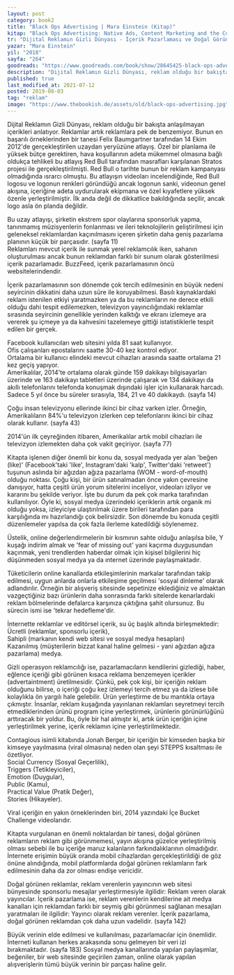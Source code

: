 ```yaml
---
layout: post  
category: book2  
title: "Black Ops Advertising | Mara Einstein (Kitap)"  
kitap: "Black Ops Advertising: Native Ads, Content Marketing and the Covert World of the Digital Sell"  
tr: "Dijital Reklamın Gizli Dünyası - İçerik Pazarlaması ve Doğal Görünen Reklamlar"  
yazar: "Mara Einstein"  
yil: "2018"  
sayfa: "264"  
goodreads: "https://www.goodreads.com/book/show/28645425-black-ops-advertising"
description: "Dijital Reklamın Gizli Dünyası, reklam olduğu bir bakışta anlaşılmayan içerikleri anlatıyor."
published: true
last_modified_at: 2021-07-12
posted: 2019-08-03
tag: "reklam"
image: "https://www.thebookish.de/assets/old/black-ops-advertising.jpg"
---
```


Dijital Reklamın Gizli Dünyası, reklam olduğu bir bakışta anlaşılmayan içerikleri anlatıyor. Reklamlar artık reklamlara pek de benzemiyor. Bunun en başarılı örneklerinden bir tanesi Felix Baumgartner tarafından 14 Ekim 2012'de gerçekleştirilen uzaydan yeryüzüne atlayış. Özel bir planlama ile yüksek bütçe gerektiren, hava koşullarının adeta mükemmel olmasına bağlı oldukça tehlikeli bu atlayış Red Bull tarafından masrafları karşılanan Stratos projesi ile gerçekleştirilmişti. Red Bull o tarihte bunun bir reklam kampanyası olmadığında ısrarcı olmuştu. Bu atlayışın videoları incelendiğinde, Red Bull logosu ve logonun renkleri göründüğü ancak logonun sanki, videonun genel akışına, içeriğine adeta uydurularak ekipmana ve özel kıyafetlere yüksek özenle yerleştirilmiştir. İlk anda değil de dikkatlice bakıldığında seçilir, ancak logo asla ön planda değildir.  
  
Bu uzay atlayışı, şirketin ekstrem spor olaylarına sponsorluk yapma, tanınmamış müzisyenlerin fonlanması ve ileri teknolojilerin geliştirilmesi için geleneksel reklamlardan kaçınılmasını içeren şirketin daha geniş pazarlama planının küçük bir parçasıdır. (sayfa 11)  
Reklamları mevcut içerik ile sunmak yerel reklamcılık iken, sahanın oluşturulması ancak bunun reklamdan farklı bir sunum olarak gösterilmesi içerik pazarlamadır. BuzzFeed, içerik pazarlamasının öncü websitelerindendir.  
 
İçerik pazarlamasının son dönemde çok tercih edilmesinin en büyük nedeni seyircinin dikkatini daha uzun süre ile koruyabilmesi. Basılı kaynaklardaki reklam istenilen etkiyi yaratmazken ya da bu reklamların ne derece etkili olduğu dahi tespit edilemezken, televizyon yayıncılığındaki reklamlar sırasında seyircinin genellikle yerinden kalktığı ve ekranı izlemeye ara vererek şu içmeye ya da kahvesini tazelemeye gittiği istatistiklerle tespit edilen bir gerçek.  
  
Facebook kullanıcıları web sitesini yılda 81 saat kullanıyor.  
Ofis çalışanları epostalarını saatte 30-40 kez kontrol ediyor.  
Ortalama bir kullanıcı elindeki mevcut cihazları arasında saatte ortalama 21 kez geçiş yapıyor.  
Amerikalılar, 2014'te ortalama olarak günde 159 dakikayı bilgisayarları üzerinde ve 163 dakikayı tabletleri üzerinde çalışarak ve 134 dakikayı da akıllı telefonlarını telefonda konuşmak dışındaki işler için kullanarak harcadı. Sadece 5 yıl önce bu süreler sırasıyla, 184, 21 ve 40 dakikaydı. (sayfa 14)

Çoğu insan televizyonu ellerinde ikinci bir cihaz varken izler. Örneğin, Amerikalıların 84%'u televizyon izlerken cep telefonlarını ikinci bir cihaz olarak kullanır. (sayfa 43)  
  
2014'ün ilk çeyreğinden itibaren, Amerikalılar artık mobil cihazları ile televizyon izlemekten daha çok vakit geçiriyor. (sayfa 77)  
  
Kitapta işlenen diğer önemli bir konu da, sosyal medyada yer alan 'beğen (like)' (Facebook'taki 'like', Instagram'daki 'kalp', Twitter'daki 'retweet') tuşunun aslında bir ağızdan ağıza pazarlama (WOM - word-of-mouth) olduğu noktası. Çoğu kişi, bir ürün satınalmadan önce yakın çevresine danışıyor, hatta çeşitli ürün yorum sitelerini inceliyor, videoları izliyor ve kararını bu şekilde veriyor. İşte bu durum da pek çok marka tarafından kullanılıyor. Öyle ki, sosyal medya üzerindeki içeriklerin artık organik mi olduğu yoksa, izleyiciye ulaştırılmak üzere birileri tarafından para karşılığında mı hazırlandığı çok belirsizdir. Son dönemde bu konuda çeşitli düzenlemeler yapılsa da çok fazla ilerleme katedildiği söylenemez.  
  
Üstelik, online değerlendirmelerin bir kısmının sahte olduğu anlaşılsa bile, Y kuşağı indirim almak ve 'fear of missing out' yani kaçırma duygusundan kaçınmak, yeni trendlerden haberdar olmak için kişisel bilgilerini hiç düşünmeden sosyal medya ya da ınternet üzerinde paylaşmaktadır.  
  
Tüketicilerin online kanallarda etkileşimlerinin markalar tarafından takip edilmesi, uygun anlarda onlarla etkileşime geçilmesi 'sosyal dinleme' olarak adlandırılır. Örneğin bir alışveriş sitesinde sepetinize eklediğiniz ve almaktan vazgeçtiğiniz bazı ürünlerin daha sonrasında farklı sitelerde kenarlardaki reklam bölmelerinde defalarca karşınıza çıktığına şahit olursunuz. Bu sürecin ismi ise 'tekrar hedefleme'dir.  
  
İnternette reklamlar ve editörsel içerik, su üç başlık altında birleşmektedir:  
Ücretli (reklamlar, sponsorlu içerik),  
Sahipli (markanın kendi web sitesi ve sosyal medya hesapları)  
Kazanılmış (müşterilerin bizzat kanal haline gelmesi - yani ağızdan ağıza pazarlama) medya.  
  
Gizli operasyon reklamcılığı ise, pazarlamacıların kendilerini gizlediği, haber, eğlence içeriği gibi görünen kısaca reklama benzemeyen içerikler (advertaintment) üretilmesidir. Çünkü, pek çok kişi, bir içeriğin reklam olduğunu bilirse, o içeriği çoğu kez izlemeyi tercih etmez ya da izlese bile kolaylıkla ön yargılı hale gelebilir. Ürün yerleştirme de bu mantıkla ortaya çıkmıştır. İnsanlar, reklam kuşağında yayınlanan reklamları seyretmeyi tercih etmediklerinden ürünü program içine yerleştirmek, ürünlerin görünürlüğünü arttıracak bir yoldur. Bu, öyle bir hal almıştır ki, artık ürün içeriğin içine yerleştirilmek yerine, içerik reklamın içine yerleştirilmektedir.  
  
Contagious isimli kitabında Jonah Berger, bir içeriğin bir kimseden başka bir kimseye yayılmasına (viral olmasına) neden olan şeyi STEPPS kısaltması ile özetliyor.  
Social Currency (Sosyal Geçerlilik),  
Triggers (Tetikleyiciler),  
Emotion (Duygular),  
Public (Kamu),  
Practical Value (Pratik Değer),  
Stories (Hikayeler).  
  
Viral içeriğin en yakın örneklerinden biri, 2014 yazındaki İçe Bucket Challenge videolarıdır.  
  
Kitapta vurgulanan en önemli noktalardan bir tanesi, doğal görünen reklamların reklam gibi görünmemesi, yayın akışına güzelce yerleştirilmiş olması sebebi ile bu içeriğe maruz kalanların farkındalıklarının olmadığıdır. İnternete erişimin büyük oranda mobil cihazlardan gerçekleştirildiği de göz önüne alındığında, mobil platformlarda doğal görünen reklamların fark edilmesinin daha da zor olması endişe vericidir.  
  
Doğal görünen reklamlar, reklam verenlerin yayıncının web sitesi bünyesinde sponsorlu mesajlar yerleştirmesiyle ilgilidir: Reklam veren olarak yayıncılar. İçerik pazarlama ise, reklam verenlerin kendilerine ait medya kanalları için reklamdan farklı bir seymiş gibi görünmesi sağlanan mesajları yaratmaları ile ilgilidir: Yayıncı olarak reklam verenler. İçerik pazarlama, doğal görünen reklamdan çok daha uzun vadelidir. (sayfa 142)  
  
Büyük verinin elde edilmesi ve kullanılması, pazarlamacılar için önemlidir. İnterneti kullanan herkes arakasında sonu gelmeyen bir veri izi bırakmaktadır. (sayfa 183) Sosyal medya kanallarında yapılan paylaşımlar, beğeniler, bir web sitesinde geçirilen zaman, online olarak yapılan alışverişlerin tümü büyük verinin bir parçası haline gelir.
